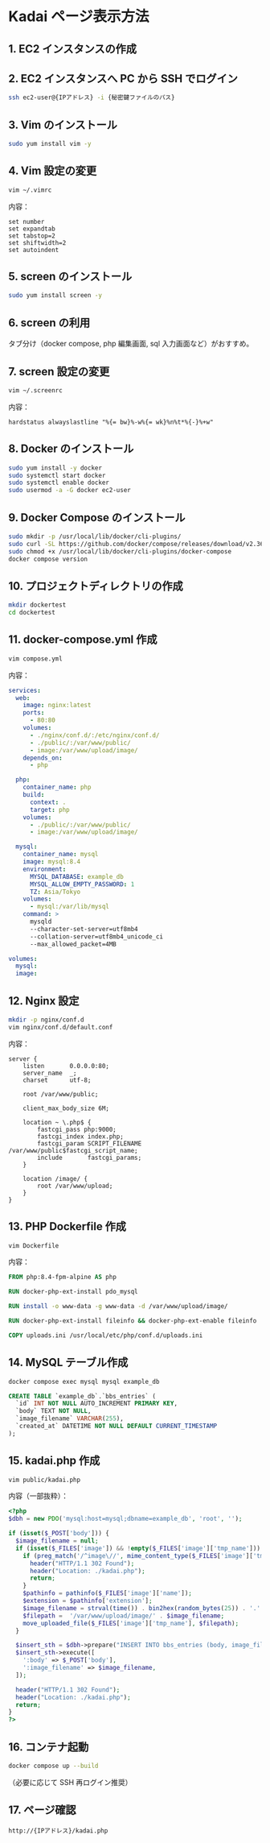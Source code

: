 # Kadai ページ表示方法

## 1. EC2 インスタンスの作成

## 2. EC2 インスタンスへ PC から SSH でログイン
```bash
ssh ec2-user@{IPアドレス} -i {秘密鍵ファイルのパス}
```

## 3. Vim のインストール
```bash
sudo yum install vim -y
```

## 4. Vim 設定の変更
```bash
vim ~/.vimrc
```

内容：
```vim
set number
set expandtab
set tabstop=2
set shiftwidth=2
set autoindent
```

## 5. screen のインストール
```bash
sudo yum install screen -y
```

## 6. screen の利用
タブ分け（docker compose, php 編集画面, sql 入力画面など）がおすすめ。

## 7. screen 設定の変更
```bash
vim ~/.screenrc
```

内容：
```
hardstatus alwayslastline "%{= bw}%-w%{= wk}%n%t*%{-}%+w"
```

## 8. Docker のインストール
```bash
sudo yum install -y docker
sudo systemctl start docker
sudo systemctl enable docker
sudo usermod -a -G docker ec2-user
```

## 9. Docker Compose のインストール
```bash
sudo mkdir -p /usr/local/lib/docker/cli-plugins/
sudo curl -SL https://github.com/docker/compose/releases/download/v2.36.0/docker-compose-linux-x86_64   -o /usr/local/lib/docker/cli-plugins/docker-compose
sudo chmod +x /usr/local/lib/docker/cli-plugins/docker-compose
docker compose version
```

## 10. プロジェクトディレクトリの作成
```bash
mkdir dockertest
cd dockertest
```

## 11. docker-compose.yml 作成
```bash
vim compose.yml
```

内容：
```yaml
services:
  web:
    image: nginx:latest
    ports:
      - 80:80
    volumes:
      - ./nginx/conf.d/:/etc/nginx/conf.d/
      - ./public/:/var/www/public/
      - image:/var/www/upload/image/
    depends_on:
      - php

  php:
    container_name: php
    build:
      context: .
      target: php
    volumes:
      - ./public/:/var/www/public/
      - image:/var/www/upload/image/

  mysql:
    container_name: mysql
    image: mysql:8.4
    environment:
      MYSQL_DATABASE: example_db
      MYSQL_ALLOW_EMPTY_PASSWORD: 1
      TZ: Asia/Tokyo
    volumes:
      - mysql:/var/lib/mysql
    command: >
      mysqld
      --character-set-server=utf8mb4
      --collation-server=utf8mb4_unicode_ci
      --max_allowed_packet=4MB

volumes:
  mysql:
  image:
```

## 12. Nginx 設定
```bash
mkdir -p nginx/conf.d
vim nginx/conf.d/default.conf
```

内容：
```nginx
server {
    listen       0.0.0.0:80;
    server_name  _;
    charset      utf-8;

    root /var/www/public;

    client_max_body_size 6M;

    location ~ \.php$ {
        fastcgi_pass php:9000;
        fastcgi_index index.php;
        fastcgi_param SCRIPT_FILENAME /var/www/public$fastcgi_script_name;
        include       fastcgi_params;
    }

    location /image/ {
        root /var/www/upload;
    }
}
```

## 13. PHP Dockerfile 作成
```bash
vim Dockerfile
```

内容：
```dockerfile
FROM php:8.4-fpm-alpine AS php

RUN docker-php-ext-install pdo_mysql

RUN install -o www-data -g www-data -d /var/www/upload/image/

RUN docker-php-ext-install fileinfo && docker-php-ext-enable fileinfo

COPY uploads.ini /usr/local/etc/php/conf.d/uploads.ini
```

## 14. MySQL テーブル作成
```bash
docker compose exec mysql mysql example_db
```

```sql
CREATE TABLE `example_db`.`bbs_entries` (
  `id` INT NOT NULL AUTO_INCREMENT PRIMARY KEY,
  `body` TEXT NOT NULL,
  `image_filename` VARCHAR(255),
  `created_at` DATETIME NOT NULL DEFAULT CURRENT_TIMESTAMP
);
```

## 15. kadai.php 作成
```bash
vim public/kadai.php
```

内容（一部抜粋）：
```php
<?php
$dbh = new PDO('mysql:host=mysql;dbname=example_db', 'root', '');

if (isset($_POST['body'])) {
  $image_filename = null;
  if (isset($_FILES['image']) && !empty($_FILES['image']['tmp_name'])) {
    if (preg_match('/^image\//', mime_content_type($_FILES['image']['tmp_name'])) !== 1) {
      header("HTTP/1.1 302 Found");
      header("Location: ./kadai.php");
      return;
    }
    $pathinfo = pathinfo($_FILES['image']['name']);
    $extension = $pathinfo['extension'];
    $image_filename = strval(time()) . bin2hex(random_bytes(25)) . '.' . $extension;
    $filepath =  '/var/www/upload/image/' . $image_filename;
    move_uploaded_file($_FILES['image']['tmp_name'], $filepath);
  }

  $insert_sth = $dbh->prepare("INSERT INTO bbs_entries (body, image_filename) VALUES (:body, :image_filename)");
  $insert_sth->execute([
    ':body' => $_POST['body'],
    ':image_filename' => $image_filename,
  ]);

  header("HTTP/1.1 302 Found");
  header("Location: ./kadai.php");
  return;
}
?>
```

## 16. コンテナ起動
```bash
docker compose up --build
```
（必要に応じて SSH 再ログイン推奨）

## 17. ページ確認
```
http://{IPアドレス}/kadai.php
```
